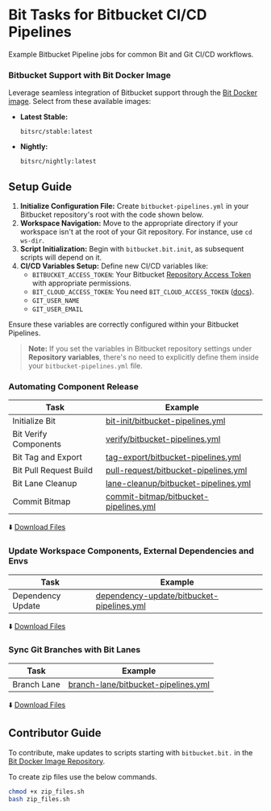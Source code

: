 # Bit Tasks for Bitbucket CI/CD Pipelines

Example Bitbucket Pipeline jobs for common Bit and Git CI/CD workflows.

### Bitbucket Support with Bit Docker Image
Leverage seamless integration of Bitbucket support through the [Bit Docker image](https://github.com/bit-tasks/bit-docker-image). Select from these available images:

- **Latest Stable:** 
  ```
  bitsrc/stable:latest
  ```
  
- **Nightly:** 
  ```bash
  bitsrc/nightly:latest
  ```

## Setup Guide

1. **Initialize Configuration File:** Create `bitbucket-pipelines.yml` in your Bitbucket repository's root with the code shown below.
2. **Workspace Navigation:** Move to the appropriate directory if your workspace isn't at the root of your Git repository. For instance, use `cd ws-dir`.
3. **Script Initialization:** Begin with `bitbucket.bit.init`, as subsequent scripts will depend on it.
4. **CI/CD Variables Setup:** Define new CI/CD variables like:
   - `BITBUCKET_ACCESS_TOKEN`: Your Bitbucket [Repository Access Token](https://support.atlassian.com/bitbucket-cloud/docs/create-a-repository-access-token/) with appropriate permissions.
   - `BIT_CLOUD_ACCESS_TOKEN`: You need `BIT_CLOUD_ACCESS_TOKEN` ([docs](https://bit.dev/reference/ci/bitbucket-pipelines#generating-an-access-token)).
   - `GIT_USER_NAME`
   - `GIT_USER_EMAIL`
   
Ensure these variables are correctly configured within your Bitbucket Pipelines.

> **Note:** If you set the variables in Bitbucket repository settings under **Repository variables**, there's no need to explicitly define them inside your `bitbucket-pipelines.yml` file.

### Automating Component Release

| Task                        | Example                         | 
|-----------------------------|---------------------------------|
| Initialize Bit             | [bit-init/bitbucket-pipelines.yml](/bitbucket-pipelines/bit-init/bitbucket-pipelines.yml)          |
| Bit Verify Components  | [verify/bitbucket-pipelines.yml](/bitbucket-pipelines/verify/bitbucket-pipelines.yml)                |
| Bit Tag and Export        | [tag-export/bitbucket-pipelines.yml](/bitbucket-pipelines/tag-export/bitbucket-pipelines.yml)  |
| Bit Pull Request Build  | [pull-request/bitbucket-pipelines.yml](/bitbucket-pipelines/pull-request/bitbucket-pipelines.yml) |
| Bit Lane Cleanup        | [lane-cleanup/bitbucket-pipelines.yml](/bitbucket-pipelines/lane-cleanup/bitbucket-pipelines.yml) |
| Commit Bitmap           | [commit-bitmap/bitbucket-pipelines.yml](/bitbucket-pipelines/commit-bitmap/bitbucket-pipelines.yml) |

  :arrow_down: [Download Files](https://github.com/bit-tasks/bitbucket-pipeline-examples/raw/main/downloads/automating-component-releases.zip)

### Update Workspace Components, External Dependencies and Envs

| Task                        | Example                         |
|-----------------------------|---------------------------------|
| Dependency Update           | [dependency-update/bitbucket-pipelines.yml](/bitbucket-pipelines/dependency-update/bitbucket-pipelines.yml)   |

  :arrow_down: [Download Files](https://github.com/bit-tasks/bitbucket-pipeline-examples/raw/main/downloads/dependency-update.zip)

### Sync Git Branches with Bit Lanes

| Task                        | Example                         |
|-----------------------------|---------------------------------|
| Branch Lane                 | [branch-lane/bitbucket-pipelines.yml](/bitbucket-pipelines/branch-lane/bitbucket-pipelines.yml)  |

  :arrow_down: [Download Files](https://github.com/bit-tasks/bitbucket-pipeline-examples/raw/main/downloads/branch-lane.zip)


## Contributor Guide

To contribute, make updates to scripts starting with `bitbucket.bit.` in the [Bit Docker Image Repository](https://github.com/bit-tasks/bit-docker-image).

To create zip files use the below commands.

```bash
chmod +x zip_files.sh
bash zip_files.sh

